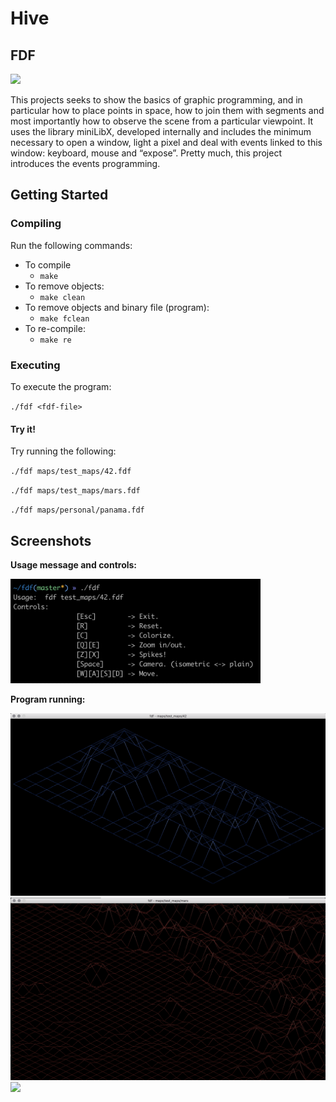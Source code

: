 # Hive

## FDF

<img src="resources/fdf-finalmark.png" width="350" />

This projects seeks to show the basics of graphic programming, and in particular
how to place points in space, how to join them with segments and most
importantly how to observe the scene from a particular viewpoint.
It uses the library miniLibX, developed internally and includes the minimum
necessary to open a window, light a pixel and deal with events linked to
this window: keyboard, mouse and “expose”. Pretty much, this project introduces
the events programming.

## Getting Started

### Compiling

Run the following commands:

* To compile
	- `make`
* To remove objects:
	- `make clean`
* To remove objects and binary file (program):
	- `make fclean`
* To re-compile:
	- `make re`

### Executing

To execute the program:

`./fdf <fdf-file>`

#### Try it!

Try running the following:

`./fdf maps/test_maps/42.fdf`

`./fdf maps/test_maps/mars.fdf`

`./fdf maps/personal/panama.fdf`

## Screenshots

**Usage message and controls:**

<img src="resources/Screen1.png" width="400" />

**Program running:**

<img src="resources/Screen2.png" width="550" />

<img src="resources/Screen3.png" width="550" />

<img src="resources/Screen24.png" width="550" />
